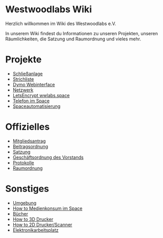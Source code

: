 # Westwoodlabs Wiki

Herzlich willkommen im Wiki des Westwoodlabs e.V.

In unserem Wiki findest du Informationen zu unseren Projekten, unseren Räumlichkeiten, die Satzung und Raumordnung und vieles mehr.

# Projekte

- [Schließanlage](Projekte/Schliessanlage.md)
- [Strichliste](Projekte/Strichliste.md)
- [Dymo Webinterface](Projekte/Dymo.md)
- [Netzwerk](Projekte/Netzwerk.md)
- [LetsEncrypt wwlabs.space](Projekte/letsencrypt-wwlabs.space.md)
- [Telefon im Space](Projekte/DECT.md)
- [Spaceautomatisierung](Projekte/Spaceautomatisierung.md)

# Offizielles

- [Mitgliedsantrag](https://github.com/Westwoodlabs/Mitgliedsantrag/releases/latest/download/Mitgliedsantrag_Westwoodlabs.pdf)
- [Beitragsordnung](Offizielles/Beitragsordnung.md)
- [Satzung](Offizielles/Satzung.md)
- [Geschäftsordnung des Vorstands](Offizielles/Geschaeftsordnung_des_Vorstands.md)
- [Protokolle](Offizielles/protokolle.md)
- [Raumordnung](Offizielles/Raumordnung_der_Westwoodlabs_e.V.md)

# Sonstiges

- [Umgebung](Projekte/outside_infra.md)
- [How to Medienkonsum im Space](Projekte/Media_in_Space.md)
- [Bücher](Projekte/books.md)
- [How to 3D Drucker](Projekte/3D_Drucker.md)
- [How to 2D Drucker/Scanner](Projekte/drucken_scannen.md)
- [Elektronikarbeitsplatz](Projekte/Elektronikarbeitsplatz.md)
